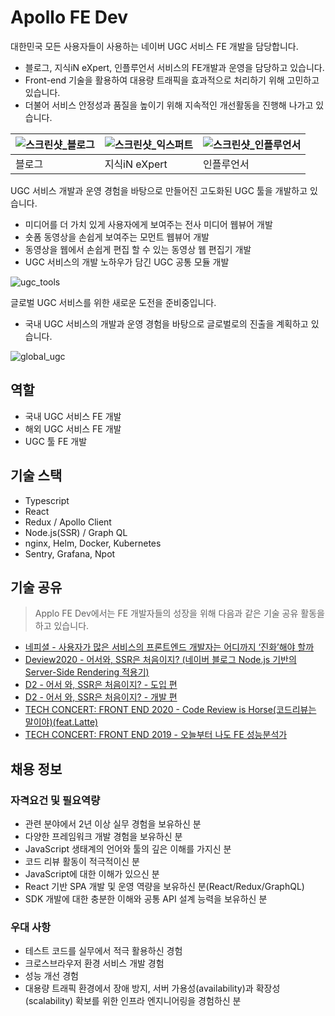 # Apollo FE Dev

대한민국 모든 사용자들이 사용하는 네이버 UGC 서비스 FE 개발을 담당합니다.
- 블로그, 지식iN eXpert, 인플루언서 서비스의 FE개발과 운영을 담당하고 있습니다.  
- Front-end 기술을 활용하여 대용량 트래픽을 효과적으로 처리하기 위해 고민하고 있습니다.  
- 더불어 서비스 안정성과 품질을 높이기 위해 지속적인 개선활동을 진행해 나가고 있습니다.  

| ![스크린샷_블로그](./assets/apollo/1_스크린샷_블로그.png) | ![스크린샷_익스퍼트](./assets/apollo/1_스크린샷_익스퍼트.png) | ![스크린샷_인플루언서](./assets/apollo/1_스크린샷_인플검색.png) |
| -- | -- | -- |
| 블로그 | 지식iN eXpert | 인플루언서 |

UGC 서비스 개발과 운영 경험을 바탕으로 만들어진 고도화된 UGC 툴을 개발하고 있습니다.
- 미디어를 더 가치 있게 사용자에게 보여주는 전사 미디어 웹뷰어 개발
- 숏폼 동영상을 손쉽게 보여주는 모먼트 웹뷰어 개발
- 동영상을 웹에서 손쉽게 편집 할 수 있는 동영상 웹 편집기 개발
- UGC 서비스의 개발 노하우가 담긴 UGC 공통 모듈 개발

![ugc_tools](./assets/apollo/ugc_tools.png)

글로벌 UGC 서비스를 위한 새로운 도전을 준비중입니다.
- 국내 UGC 서비스의 개발과 운영 경험을 바탕으로 글로벌로의 진출을 계획하고 있습니다.

![global_ugc](./assets/apollo/global_ugc.png)


## 역할

- 국내 UGC 서비스 FE 개발
- 해외 UGC 서비스 FE 개발
- UGC 툴 FE 개발

## 기술 스택

- Typescript
- React
- Redux / Apollo Client
- Node.js(SSR) / Graph QL
- nginx, Helm, Docker, Kubernetes
- Sentry, Grafana, Npot

## 기술 공유
> Applo FE Dev에서는 FE 개발자들의 성장을 위해 다음과 같은 기술 공유 활동을 하고 있습니다.

- [네피셜 - 사용자가 많은 서비스의 프론트엔드 개발자는 어디까지 ‘진화’해야 할까](https://m.blog.naver.com/naver_diary/222159387077)
- [Deview2020 - 어서와, SSR은 처음이지? (네이버 블로그 Node.js 기반의 Server-Side Rendering 적용기)](https://deview.kr/2020/sessions/403)
- [D2 - 어서 와, SSR은 처음이지? - 도입 편](https://d2.naver.com/helloworld/7804182)
- [D2 - 어서 와, SSR은 처음이지? - 개발 편](https://d2.naver.com/helloworld/2177909)
- [TECH CONCERT: FRONT END 2020 - Code Review is Horse(코드리뷰는 말이야)(feat.Latte)](https://tv.naver.com/v/15355381)
- [TECH CONCERT: FRONT END 2019 - 오늘부터 나도 FE 성능분석가](https://tv.naver.com/v/8129232)

## 채용 정보
### 자격요건 및 필요역량

- 관련 분야에서 2년 이상 실무 경험을 보유하신 분
- 다양한 프레임워크 개발 경험을 보유하신 분
- JavaScript 생태계의 언어와 툴의 깊은 이해를 가지신 분
- 코드 리뷰 활동이 적극적이신 분
- JavaScript에 대한 이해가 있으신 분
- React 기반 SPA 개발 및 운영 역량을 보유하신 분(React/Redux/GraphQL)
- SDK 개발에 대한 충분한 이해와 공통 API 설계 능력을 보유하신 분

### 우대 사항

- 테스트 코드를 실무에서 적극 활용하신 경험
- 크로스브라우저 환경 서비스 개발 경험
- 성능 개선 경험
- 대용량 트래픽 환경에서 장애 방지, 서버 가용성(availability)과 확장성(scalability) 확보를 위한 인프라 엔지니어링을 경험하신 분